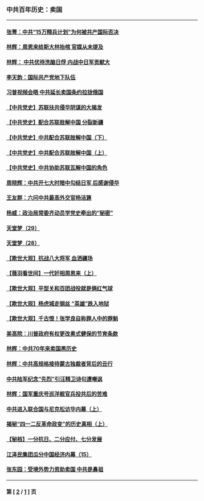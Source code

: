 ### 中共百年历史：卖国
---
#### [张菁：中共“15万精兵计划”为何被共产国际否决](../../pages/nf1176117/n13967677.md?10180430) 
#### [林辉：周恩来给斯大林抬棺 官媒从未提及](../../pages/nf1176117/n13961173.md?10180430) 
#### [林辉： 中共优待洗脑日俘 内战中日军贡献大](../../pages/nf1176117/n13624644.md?10180430) 
#### [李天韵：国际共产党地下队伍](../../pages/nf1176117/n13611808.md?10180430) 
#### [习普视频会晤 中共延长卖国条约拉拢俄国](../../pages/nf1176117/n13060971.md?10180430) 
#### [【中共党史】苏联扶共侵华阴谋的大揭发](../../pages/nf1176117/n13056050.md?10180430) 
#### [【中共党史】配合苏联肢解中国 分裂新疆](../../pages/nf1176117/n13040700.md?10180430) 
#### [【中共党史】中共配合苏联肢解中国（下）](../../pages/nf1176117/n13035660.md?10180430) 
#### [【中共党史】中共配合苏联肢解中国（上）](../../pages/nf1176117/n13030262.md?10180430) 
#### [【中共党史】中共协助苏联瓦解中国的角色](../../pages/nf1176117/n13018109.md?10180430) 
#### [周晓辉：中共开七大时暗中勾结日军 后感谢侵华](../../pages/nf1176117/n12921960.md?10180430) 
#### [王友群：六问中共最高外交官杨洁篪](../../pages/nf1176117/n12836495.md?10180430) 
#### [杨威：政治局常委齐动员学党史牵出的“秘密”](../../pages/nf1176117/n12764642.md?10180430) 
#### [天堂梦（29）](../../pages/nf1176117/n12408465.md?10180430) 
#### [天堂梦（28）](../../pages/nf1176117/n12408309.md?10180430) 
#### [【欺世大观】抗战八大将军 血洒疆场](../../pages/nf1176117/n12357044.md?10180430) 
#### [【薇羽看世间】一代奸相周恩来（上）](../../pages/nf1176117/n12401109.md?10180430) 
#### [【欺世大观】平型关和百团战役就是俩红气球](../../pages/nf1176117/n12359157.md?10180430) 
#### [【欺世大观】杨虎城走钢丝 “英雄”跌入地狱](../../pages/nf1176117/n12358840.md?10180430) 
#### [【欺世大观】千古恨！张学良自称罪人中的罪魁](../../pages/nf1176117/n12358629.md?10180430) 
#### [美高院：川普政府有权更改奥式健保的节育条款](../../pages/nf1176117/n12242171.md?10180430) 
#### [林辉：中共70年来卖国黑历史](../../pages/nf1176117/n11552181.md?10180430) 
#### [林辉：中共高规格接待蒙古独裁者背后的丑行](../../pages/nf1176117/n11225005.md?10180430) 
#### [中共陆军纪念“先烈”引汪精卫诗句遭嘲讽](../../pages/nf1176117/n11153345.md?10180430) 
#### [林辉：国军重庆号巡洋舰官兵投共后的苦难](../../pages/nf1176117/n10997801.md?10180430) 
#### [中共进入联合国与尼克松访华内幕（上）](../../pages/nf1176117/n10138788.md?10180430) 
#### [揭秘“四一二反革命政变”的历史真相（上）](../../pages/nf1176117/n9996650.md?10180430) 
#### [【秘档】一分抗日、二分应付、七分发展](../../pages/nf1176117/n9331484.md?10180430) 
#### [江泽民集团瓜分中国经济内幕（15）](../../pages/nf1176117/n9268584.md?10180430) 
#### [张东园：受境外势力资助卖国 中共是鼻祖](../../pages/nf1176117/n9272480.md?10180430) 

---
#### 第 [ [2](./2.md?10180430) / [1](./1.md?10180430) ] 页
